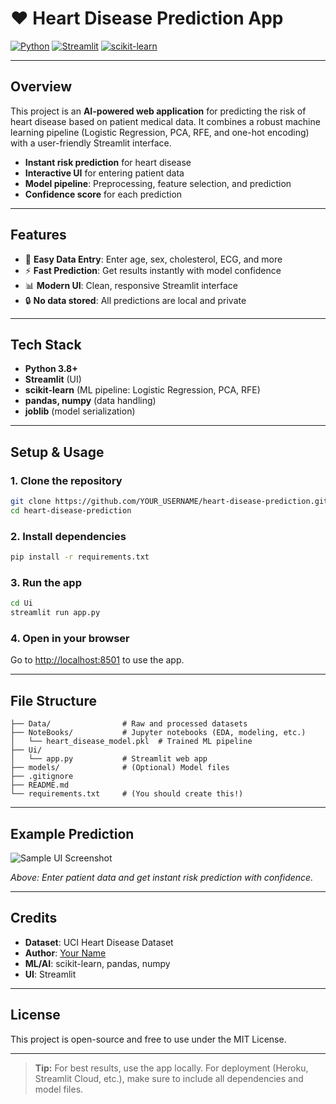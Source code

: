 # ❤️ Heart Disease Prediction App

[![Python](https://img.shields.io/badge/Python-3.8%2B-blue?logo=python)](https://www.python.org/)
[![Streamlit](https://img.shields.io/badge/Streamlit-UI-red?logo=streamlit)](https://streamlit.io/)
[![scikit-learn](https://img.shields.io/badge/scikit--learn-ML-orange?logo=scikit-learn)](https://scikit-learn.org/)

---

## Overview

This project is an **AI-powered web application** for predicting the risk of heart disease based on patient medical data. It combines a robust machine learning pipeline (Logistic Regression, PCA, RFE, and one-hot encoding) with a user-friendly Streamlit interface.

- **Instant risk prediction** for heart disease
- **Interactive UI** for entering patient data
- **Model pipeline**: Preprocessing, feature selection, and prediction
- **Confidence score** for each prediction

---

## Features

- 📝 **Easy Data Entry**: Enter age, sex, cholesterol, ECG, and more
- ⚡ **Fast Prediction**: Get results instantly with model confidence
- 📊 **Modern UI**: Clean, responsive Streamlit interface
- 🔒 **No data stored**: All predictions are local and private

---

## Tech Stack

- **Python 3.8+**
- **Streamlit** (UI)
- **scikit-learn** (ML pipeline: Logistic Regression, PCA, RFE)
- **pandas, numpy** (data handling)
- **joblib** (model serialization)

---

## Setup & Usage

### 1. Clone the repository
```bash
git clone https://github.com/YOUR_USERNAME/heart-disease-prediction.git
cd heart-disease-prediction
```

### 2. Install dependencies
```bash
pip install -r requirements.txt
```

### 3. Run the app
```bash
cd Ui
streamlit run app.py
```

### 4. Open in your browser
Go to [http://localhost:8501](http://localhost:8501) to use the app.

---

## File Structure
```
├── Data/                # Raw and processed datasets
├── NoteBooks/           # Jupyter notebooks (EDA, modeling, etc.)
│   └── heart_disease_model.pkl  # Trained ML pipeline
├── Ui/
│   └── app.py           # Streamlit web app
├── models/              # (Optional) Model files
├── .gitignore
├── README.md
└── requirements.txt     # (You should create this!)
```

---

## Example Prediction

![Sample UI Screenshot](docs/sample_screenshot.png)

*Above: Enter patient data and get instant risk prediction with confidence.*

---

## Credits

- **Dataset**: UCI Heart Disease Dataset
- **Author**: [Your Name](https://github.com/YOUR_USERNAME)
- **ML/AI**: scikit-learn, pandas, numpy
- **UI**: Streamlit

---

## License

This project is open-source and free to use under the MIT License.

---

> **Tip:** For best results, use the app locally. For deployment (Heroku, Streamlit Cloud, etc.), make sure to include all dependencies and model files.

